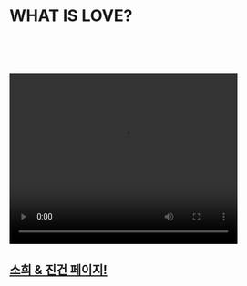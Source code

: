 <html>

<head>
  <title>JinGeon's HandMade-Page for Sohee</title>
  <meta charset="utf-8">
<link rel="stylesheet" href="style7.css">
</head>
<body>
<h1>WHAT IS LOVE?</h1><br><br><br>
<p>  <video width="400" height="300" controls>
    <source src="whatis.mp4" type="video/mp4">
    <source src="movie.ogg" type="video/ogg">
    Your browser does not support the video tag.
  </video></p>
<h2><a href="0715.html">소희 & 진건 페이지!</a><h2>
</body>

</html>
